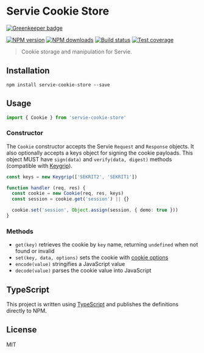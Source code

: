 # Servie Cookie Store

[![Greenkeeper badge](https://badges.greenkeeper.io/blakeembrey/node-servie-cookie-store.svg)](https://greenkeeper.io/)

[![NPM version][npm-image]][npm-url]
[![NPM downloads][downloads-image]][downloads-url]
[![Build status][travis-image]][travis-url]
[![Test coverage][coveralls-image]][coveralls-url]

> Cookie storage and manipulation for Servie.

## Installation

```
npm install servie-cookie-store --save
```

## Usage

```ts
import { Cookie } from 'servie-cookie-store'
```

### Constructor

The `Cookie` constructor accepts the Servie `Request` and `Response` objects. It also optionally accepts a keys object for signing the cookie payloads. This object MUST have `sign(data)` and `verify(data, digest)` methods (compatible with [Keygrip](https://github.com/crypto-utils/keygrip)).

```ts
const keys = new Keygrip(['SEKRIT2', 'SEKRIT1'])

function handler (req, res) {
  const cookie = new Cookie(req, res, keys)
  const session = cookie.get('session') || {}

  cookie.set('session', Object.assign(session, { demo: true }))
}
```

### Methods

* `get(key)` retrieves the cookie by `key` name, returning `undefined` when not found or invalid
* `set(key, data, options)` sets the cookie with [cookie options](https://github.com/jshttp/cookie#options-1)
* `encode(value)` stringifies a JavaScript value
* `decode(value)` parses the cookie value into JavaScript

## TypeScript

This project is written using [TypeScript](https://github.com/Microsoft/TypeScript) and publishes the definitions directly to NPM.

## License

MIT

[npm-image]: https://img.shields.io/npm/v/servie-cookie-store.svg?style=flat
[npm-url]: https://npmjs.org/package/servie-cookie-store
[downloads-image]: https://img.shields.io/npm/dm/servie-cookie-store.svg?style=flat
[downloads-url]: https://npmjs.org/package/servie-cookie-store
[travis-image]: https://img.shields.io/travis/blakeembrey/node-servie-cookie-store.svg?style=flat
[travis-url]: https://travis-ci.org/blakeembrey/node-servie-cookie-store
[coveralls-image]: https://img.shields.io/coveralls/blakeembrey/node-servie-cookie-store.svg?style=flat
[coveralls-url]: https://coveralls.io/r/blakeembrey/node-servie-cookie-store?branch=master
